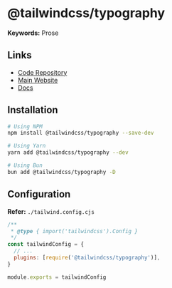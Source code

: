 # @tailwindcss/typography

**Keywords:** Prose

## Links

- [Code Repository](https://github.com/tailwindlabs/tailwindcss-typography)
- [Main Website](https://tailwindcss-typography.vercel.app/)
- [Docs](https://tailwindcss.com/docs/typography-plugin)

## Installation

```sh
# Using NPM
npm install @tailwindcss/typography --save-dev

# Using Yarn
yarn add @tailwindcss/typography --dev

# Using Bun
bun add @tailwindcss/typography -D
```

## Configuration

**Refer:** `./tailwind.config.cjs`

```cjs
/**
 * @type { import('tailwindcss').Config }
 */
const tailwindConfig = {
  // ...
  plugins: [require('@tailwindcss/typography')],
}

module.exports = tailwindConfig
```

<!--
max-w-screen-md mx-auto

prose lg:prose-lg dark:prose-invert
-->
